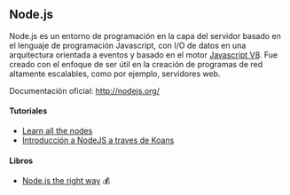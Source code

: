 ## Node.js

Node.js es un entorno de programación en la capa del servidor basado en el lenguaje de programación Javascript, con I/O de datos en una arquitectura orientada a eventos y basado en el motor [Javascript V8](https://code.google.com/p/v8/). Fue creado con el enfoque de ser útil en la creación de programas de red altamente escalables, como por ejemplo, servidores web. 

Documentación oficial: http://nodejs.org/

#### Tutoriales

* [Learn all the nodes](http://www.learnallthenodes.com/)
* [Introducción a NodeJS a traves de Koans](http://nodejskoans.com/)

#### Libros
* [Node.js the right way](http://pragprog.com/book/jwnode/node-js-the-right-way) :moneybag: 
